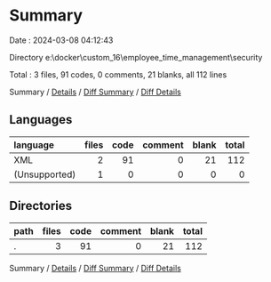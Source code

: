 # Summary

Date : 2024-03-08 04:12:43

Directory e:\\docker\\custom_16\\employee_time_management\\security

Total : 3 files,  91 codes, 0 comments, 21 blanks, all 112 lines

Summary / [Details](details.md) / [Diff Summary](diff.md) / [Diff Details](diff-details.md)

## Languages
| language | files | code | comment | blank | total |
| :--- | ---: | ---: | ---: | ---: | ---: |
| XML | 2 | 91 | 0 | 21 | 112 |
| (Unsupported) | 1 | 0 | 0 | 0 | 0 |

## Directories
| path | files | code | comment | blank | total |
| :--- | ---: | ---: | ---: | ---: | ---: |
| . | 3 | 91 | 0 | 21 | 112 |

Summary / [Details](details.md) / [Diff Summary](diff.md) / [Diff Details](diff-details.md)